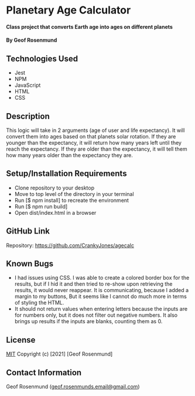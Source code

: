 # Planetary Age Calculator

#### Class project that converts Earth age into ages on different planets

#### By Geof Rosenmund

## Technologies Used

* Jest
* NPM
* JavaScript
* HTML
* CSS

## Description
  This logic will take in 2 arguments (age of user and life expectancy). It will convert them into ages based on that planets solar rotation. If they are younger than the expectancy, it will return how many years left until they reach the expectancy. If they are older than the expectancy, it will tell them how many years older than the expectancy they are.


## Setup/Installation Requirements

* Clone repository to your desktop
* Move to top level of the directory in your terminal
* Run [$ npm install] to recreate the environment
* Run [$ npm run build]
* Open dist/index.html in a browser

## GitHub Link
Repository: https://github.com/CrankyJones/agecalc

## Known Bugs

* I had issues using CSS. I was able to create a colored border box for the results, but if I hid it and then tried to re-show upon retrieving the results, it would never reappear. It is communicating, because I added a margin to my buttons, But it seems like I cannot do much more in terms of styling the HTML.
* It should not return values when entering letters because the inputs are for numbers only, but it does not filter out negative numbers. It also brings up results if the inputs are blanks, counting them as 0.

## License
[MIT](https://opensource.org/licenses/MIT)
Copyright (c) [2021] [Geof Rosenmund]

## Contact Information
Geof Rosenmund (geof.rosenmunds.email@gmail.com)
